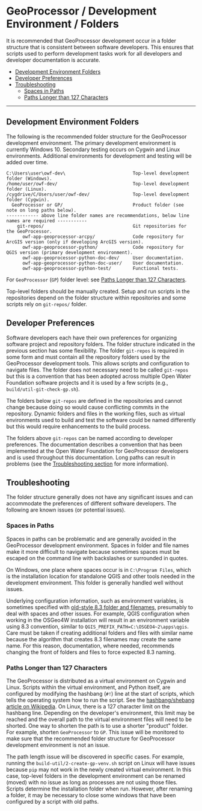 # GeoProcessor / Development Environment / Folders #

It is recommended that GeoProcessor development occur in a folder structure that is consistent between software developers.
This ensures that scripts used to perform development tasks work for all developers
and developer documentation is accurate.

* [Development Environment Folders](#development-environment-folders)
* [Developer Preferences](#developer-preferences)
* [Troubleshooting](#troubleshooting)
	+ [Spaces in Paths](#spaces-in-paths)
	+ [Paths Longer than 127 Characters](#paths-longer-than-127-characters)

----------------

## Development Environment Folders ##

The following is the recommended folder structure for the GeoProcessor development environment.
The primary development environment is currently Windows 10.
Secondary testing occurs on Cygwin and Linux environments.
Additional environments for development and testing will be added over time.

```text
C:\Users\user\owf-dev\                         Top-level development folder (Windows).
/home/user/owf-dev/                            Top-level development folder (Linux).
/cygdrive/C/Users/user/owf-dev/                Top-level development folder (Cygwin).
  GeoProcessor or GP/                          Product folder (see note on long paths below).
------------ above line folder names are recommendations, below line names are required -----------
    git-repos/                                 Git repositories for the GeoProcessor.
      owf-app-geoprocessor-arcpy/              Code repository for ArcGIS version (only if developing ArcGIS version).
      owf-app-geoprocessor-python/             Code repository for QGIS version (primary development environment).
      owf-app-geoprocessor-python-doc-dev/     User documentation.
      owf-app-geoprocessor-python-doc-user/    User documentation.
      owf-app-geoprocessor-python-test/        Functional tests.
```

For `GeoProcessor` (`GP`) folder level:  see [Paths Longer than 127 Characters](#paths-longer-than-127-characters).

Top-level folders should be manually created.
Setup and run scripts in the repositories depend on the folder structure within repositories and
some scripts rely on `git-repos/` folder.

## Developer Preferences ##

Software developers each have their own preferences for organizing software project and repository folders.
The folder structure indicated in the previous section has some flexibility.
The folder `git-repos` is required in some form and must contain all the repository folders used by the GeoProcessor development tools.
This allows scripts and configuration to navigate files.
The folder does not necessary need to be called `git-repos`
but this is a convention that has been adopted across multiple Open Water Foundation software projects
and it is used by a few scripts (e.g., `build/util-git-check-gp.sh`).

The folders below `git-repos` are defined in the repositories and cannot change because doing so would cause
conflicting commits in the repository.
Dynamic folders and files in the working files, such as virtual environments used to build and test
the software could be named differently but this would require enhancements to the build process.

The folders above `git-repos` can be named according to developer preferences.
The documentation describes a convention that has been implemented at the Open Water Foundation for GeoProcessor developers and
is used throughout this documentation.
Long paths can result in problems (see the [Troubleshooting section](#troubleshooting) for more information).

## Troubleshooting ##

The folder structure generally does not have any significant issues and can accommodate the preferences of different software developers.
The following are known issues (or potential issues).

### Spaces in Paths ###

Spaces in paths can be problematic and are generally avoided in the GeoProcessor development environment.
Spaces in folder and file names make it more difficult to navigate because sometimes spaces must be escaped
on the command line with backslashes or surrounded in quotes.

On Windows, one place where spaces occur is in `C:\Program Files`, which is the installation location for standalone QGIS
and other tools needed in the development environment.
This folder is generally handled well without issues.

Underlying configuration information, such as environment variables, is sometimes specified with
[old-style 8.3 folder and filenames](https://en.wikipedia.org/wiki/8.3_filename),
presumably to deal with spaces and other issues.
For example, QGIS configuration when working in the OSGeo4W installation
will result in an environment variable using 8.3 convention, similar to `QGIS_PREFIX_PATH=C:\OSGEO4~2\apps\qgis`.
Care must be taken if creating additional folders and files with similar name because the algorithm
that creates 8.3 filenames may create the same name.
For this reason, documentation, where needed, recommends changing the front of folders and files to force
expected 8.3 naming.

### Paths Longer than 127 Characters ###

The GeoProcessor is distributed as a virtual environment on Cygwin and Linux.
Scripts within the virtual environment, and Python itself, are configured by modifying the hashbang (`#!`) line
at the start of scripts, which tells the operating system how to run the script.
See the [hashbang/shebang article on Wikipedia](https://en.wikipedia.org/wiki/Shebang_(Unix)).
On Linux, there is a 127 character limit on the hashbang line.
Depending on the developer's environment, this limit may be reached and the overall path to the virtual environment files will need to be shorted.
One way to shorten the path is to use a shorter "product" folder.
For example, shorten `GeoProcessor` to `GP`.
This issue will be monitored to make sure that the recommended folder structure for GeoProcessor development environment is not an issue.

The path length issue will be discovered in specific cases.
For example, running the `build-util/2-create-gp-venv.sh` script on Linux will have issues because `pip` may not work
in the newly created virtual environment.
In this case, top-level folders in the development environment can be renamed (moved) with no issue as long
as processes are not using those files.
Scripts determine the installation folder when run.
However, after renaming a folder, it may be necessary to close some windows that have been configured by a script with old paths.
